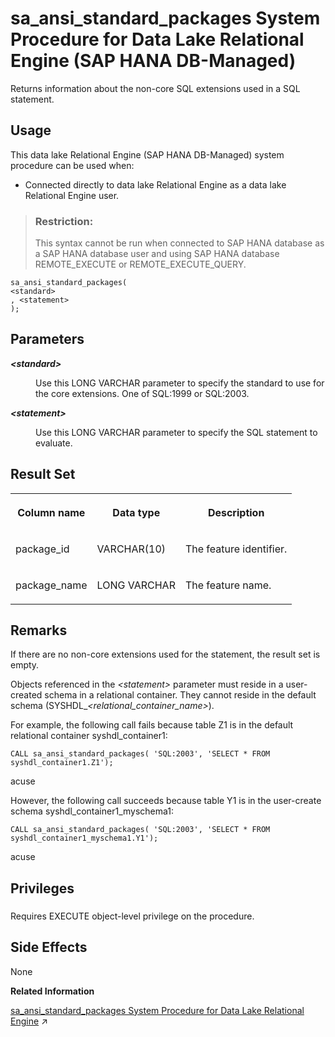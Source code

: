 <!-- loio534a9382c24b4f368bf19a9e82500a72 -->

# sa\_ansi\_standard\_packages System Procedure for Data Lake Relational Engine \(SAP HANA DB-Managed\)

Returns information about the non-core SQL extensions used in a SQL statement.



<a name="loio534a9382c24b4f368bf19a9e82500a72__section_ag2_hhd_pzb"/>

## Usage

This data lake Relational Engine \(SAP HANA DB-Managed\) system procedure can be used when:

-   Connected directly to data lake Relational Engine as a data lake Relational Engine user.

> ### Restriction:  
> This syntax cannot be run when connected to SAP HANA database as a SAP HANA database user and using SAP HANA database REMOTE\_EXECUTE or REMOTE\_EXECUTE\_QUERY.



```
sa_ansi_standard_packages(
<standard>
, <statement>
);
```



<a name="loio534a9382c24b4f368bf19a9e82500a72__section_jsn_zr4_rrb"/>

## Parameters


<dl>
<dt><b>

*<standard\>* 

</b></dt>
<dd>

Use this LONG VARCHAR parameter to specify the standard to use for the core extensions. One of SQL:1999 or SQL:2003.



</dd><dt><b>

*<statement\>* 

</b></dt>
<dd>

Use this LONG VARCHAR parameter to specify the SQL statement to evaluate.



</dd>
</dl>



<a name="loio534a9382c24b4f368bf19a9e82500a72__section_ntb_1s4_rrb"/>

## Result Set


<table>
<tr>
<th valign="top">

Column name

</th>
<th valign="top">

Data type

</th>
<th valign="top">

Description

</th>
</tr>
<tr>
<td valign="top">

package\_id

</td>
<td valign="top">

VARCHAR\(10\)

</td>
<td valign="top">

The feature identifier.

</td>
</tr>
<tr>
<td valign="top">

package\_name

</td>
<td valign="top">

LONG VARCHAR

</td>
<td valign="top">

The feature name.

</td>
</tr>
</table>



<a name="loio534a9382c24b4f368bf19a9e82500a72__section_vln_1s4_rrb"/>

## Remarks

If there are no non-core extensions used for the statement, the result set is empty.

Objects referenced in the *<statement\>* parameter must reside in a user-created schema in a relational container. They cannot reside in the default schema \(SYSHDL\_*<relational\_container\_name\>*\).

For example, the following call fails because table Z1 is in the default relational container syshdl\_container1:

```
CALL sa_ansi_standard_packages( 'SQL:2003', 'SELECT * FROM syshdl_container1.Z1');
```

acuse

However, the following call succeeds because table Y1 is in the user-create schema syshdl\_container1\_myschema1:

```
CALL sa_ansi_standard_packages( 'SQL:2003', 'SELECT * FROM syshdl_container1_myschema1.Y1');
```

acuse



<a name="loio534a9382c24b4f368bf19a9e82500a72__section_plr_s1b_1yb"/>

## Privileges



### 

Requires EXECUTE object-level privilege on the procedure.



## Side Effects

None

**Related Information**  


[sa_ansi_standard_packages System Procedure for Data Lake Relational Engine](https://help.sap.com/viewer/19b3964099384f178ad08f2d348232a9/2023_4_QRC/en-US/3be553e66c5f1014ae7590829b8dfdbf.html "Returns information about the non-core SQL extensions used in a SQL statement.") :arrow_upper_right:

